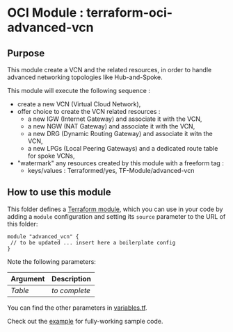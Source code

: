 # OCI Module : terraform-oci-advanced-vcn

## Purpose

This module create a VCN and the related resources, in order to handle advanced networking topologies like Hub-and-Spoke.

This module will execute the following sequence :

- create a new VCN (Virtual Cloud Network),
- offer choice to create the VCN related resources :
  - a new IGW (Internet Gateway) and associate it with the VCN,
  - a new NGW (NAT Gateway) and associate it with the VCN,
  - a new DRG (Dynamic Routing Gateway) and associate it witn the VCN,
  - a new LPGs (Local Peering Gateways) and a dedicated route table for spoke VCNs,
- "watermark" any resources created by this module with a freeform tag :
  - keys/values : Terraformed/yes, TF-Module/advanced-vcn

## How to use this module

This folder defines a [Terraform module](https://www.terraform.io/docs/modules/usage.html), which you can use in your
code by adding a `module` configuration and setting its `source` parameter to the URL of this folder:

```hcl
module "advanced_vcn" {
 // to be updated ... insert here a boilerplate config
}
```

Note the following parameters:

Argument | Description
--- | ---
*Table*|*to complete*

You can find the other parameters in [variables.tf](variables.tf).

Check out the [example](../example) for fully-working sample code.
